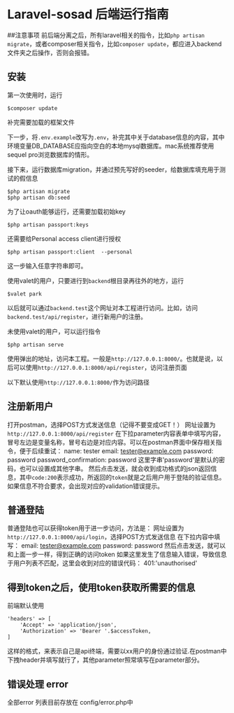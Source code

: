 # Laravel-sosad 后端运行指南
##注意事项
前后端分离之后，所有laravel相关的指令，比如`php artisan migrate`，或者composer相关指令，比如`composer update`，都应进入backend文件夹之后操作，否则会报错。
## 安装
第一次使用时，运行
```
$composer update
```
补完需要加载的框架文件

下一步，将`.env.example`改写为`.env`，补完其中关于database信息的内容，其中环境变量DB_DATABASE应指向空白的本地mysql数据库。mac系统推荐使用sequel pro浏览数据库的情形。

接下来，运行数据库migration，并通过预先写好的seeder，给数据库填充用于测试的假信息
```
$php artisan migrate
$php artisan db:seed
```

为了让oauth能够运行，还需要加载初始key
```
$php artisan passport:keys
```
还需要给Personal access client进行授权
```
$php artisan passport:client  --personal
```
这一步输入任意字符串即可。

使用valet的用户，只要进行到`backend`根目录再往外的地方，运行
```
$valet park
```
以后就可以通过`backend.test`这个网址对本工程进行访问。比如，访问`backend.test/api/register`，进行新用户的注册。

未使用valet的用户，可以运行指令
```
$php artisan serve
```
使用弹出的地址，访问本工程。一般是`http://127.0.0.1:8000/`。也就是说，以后可以使用`http://127.0.0.1:8000/api/register`，访问注册页面

以下默认使用`http://127.0.0.1:8000/`作为访问路径

## 注册新用户
打开postman，选择POST方式发送信息（记得不要变成GET！）
网址设置为`http://127.0.0.1:8000/api/register`
在下拉parameter内容表单中填写内容，冒号左边是变量名称，冒号右边是对应内容。可以在postman界面中保存相关指令，便于后续重试：
name: tester
email: tester@example.com
password: password
password_confirmation: password
这里字串'password'是默认的密码，也可以设置成其他字串。
然后点击发送，就会收到成功格式的json返回信息，其中`code:200`表示成功，所返回的`token`就是之后用户用于登陆的验证信息。
如果信息不符合要求，会出现对应的validation错误提示。

## 普通登陆
普通登陆也可以获得token用于进一步访问，方法是：
网址设置为`http://127.0.0.1:8000/api/login`，选择POST方式发送信息
在下拉内容中填写：
email: tester@example.com
password: password
然后点击发送，就可以和上面一步一样，得到正确的访问token
如果这里发生了信息输入错误，导致信息于用户列表不匹配，这里会收到对应的错误代码：
401:'unauthorised'

## 得到token之后，使用token获取所需要的信息
前端默认使用
```
'headers' => [
    'Accept' => 'application/json',
    'Authorization' => 'Bearer '.$accessToken,
]
```
这样的格式，来表示自己是api终端，需要以xx用户的身份通过验证.在postman中下拽header并填写就行了，其他parameter照常填写在parameter部分。

## 错误处理 error
全部error 列表目前存放在 config/error.php中
